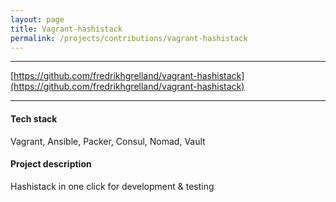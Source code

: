 ```yaml
---
layout: page
title: Vagrant-hashistack
permalink: /projects/contributions/vagrant-hashistack
---
```


----
[https://github.com/fredrikhgrelland/vagrant-hashistack](https://github.com/fredrikhgrelland/vagrant-hashistack)  
 
****

#### Tech stack
Vagrant, Ansible, Packer, Consul, Nomad, Vault

#### Project description
Hashistack in one click for development & testing
